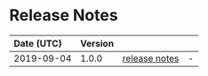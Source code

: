 # Release Notes

| Date (UTC) | Version |  |  |
| :-- | :-- | :--: | :-- |
| 2019-09-04 | 1.0.0 | [release notes](v1.0.0/README.md) | - |
